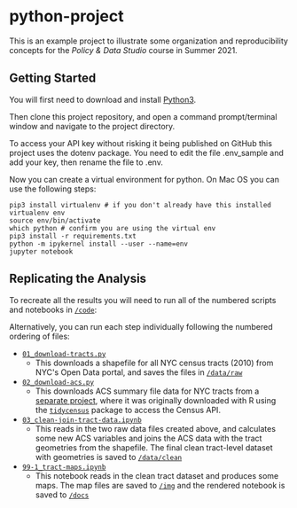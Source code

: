 python-project
==============

This is an example project to illustrate some organization and reproducibility concepts for the _Policy & Data Studio_ course in Summer 2021. 

## Getting Started

You will first need to download and install [Python3](https://realpython.com/installing-python/).

Then clone this project repository, and open a command prompt/terminal window and navigate to the project directory. 

To access your API key without risking it being published on GitHub this project uses the dotenv package. You need to edit the file .env_sample and add your key, then rename the file to .env.

Now you can create a virtual environment for python. On Mac OS you can use the following steps:

```
pip3 install virtualenv # if you don't already have this installed
virtualenv env
source env/bin/activate
which python # confirm you are using the virtual env
pip3 install -r requirements.txt
python -m ipykernel install --user --name=env
jupyter notebook
```

## Replicating the Analysis

To recreate all the results you will need to run all of the numbered scripts and notebooks in [`/code`](/code):

Alternatively, you can run each step individually following the numbered ordering of files:

* [`01_download-tracts.py`](code/01_download-tracts.py)
  * This downloads a shapefile for all NYC census tracts (2010) from NYC's Open Data portal, and saves the files in [`/data/raw`](/data/raw)
* [`02_download-acs.py`](code/02_download-acs.py)
  * This downloads ACS summary file data for NYC tracts from a [separate project](https://github.com/mspp-data-studio-2021/r-project), where it was originally downloaded with R using the [`tidycensus`](https://walker-data.com/tidycensus/) package to access the Census API. 
* [`03_clean-join-tract-data.ipynb`](code/03_clean-join-tract-data.ipynb)
  * This reads in the two raw data files created above, and calculates some new ACS variables and joins the ACS data with the tract geometries from the shapefile. The final clean tract-level dataset with geometries is saved to [`/data/clean`](/data/clean)
* [`99-1_tract-maps.ipynb`](code/99-1_tract-maps.ipynb)
  * This notebook reads in the clean tract dataset and produces some maps. The map files are saved to [`/img`](/img) and the rendered notebook is saved to [`/docs`](/docs)
